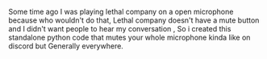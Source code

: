 Some time ago I was playing lethal company on a open microphone because who wouldn't do that, Lethal company doesn't have a mute button and I didn't want people to hear my conversation , So i created this standalone python code that mutes your whole microphone kinda like on discord but Generally everywhere.
